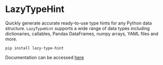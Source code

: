 # LazyTypeHint

Quickly generate accurate ready-to-use type hints for any Python data structure.
`LazyTypeHint` supports a wide range of data types including dictionaries, callables,
Pandas DataFrames, numpy arrays, YAML files and more.

```
pip install lazy-type-hint
```

Documentation can be accessed [here](https://mflova.github.io/lazy-type-hint/)